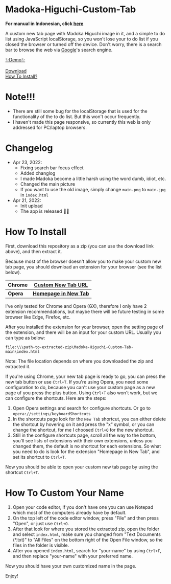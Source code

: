 Madoka-Higuchi-Custom-Tab
=========================
<b>For manual in Indonesian, click <a href="https://github.com/NavdPlay/Madoka-Higuchi-Custom-Tab/wiki/Manual-id">here</a></b>

A custom new tab page with Madoka Higuchi image in it, and a simple to do list using JavaScript localStorage, so you won't lose your to do list if you closed the browser or turned off the device. Don't worry, there is a search bar to browse the web via <a href="google.com">Google</a>'s search engine. 

<a href="https://navdplay.github.io/Madoka-Higuchi-Custom-Tab">✨Demo✨</a>
<br><br>
<a href="https://github.com/NavdPlay/Madoka-Higuchi-Custom-Tab/archive/refs/heads/main.zip">Download</a><br>
[How To Install?](#how-to-install)

Note!!!
=========================
- There are still some bug for the localStorage that is used for the functionality of the to do list. But this won't occur frequently.
- I haven't made this page responsive, so currently this web is only addressed for PC/laptop browsers.

Changelog
=========================
* Apr 23, 2022: 
  * Fixing search bar focus effect
  * Added changlog
  * I made Madoka become a little harsh using the word dumb, idiot, etc.
  * Changed the main picture
  * If you want to use the old image, simply change ```main.png``` to ```main.jpg``` in ```index.html```
* Apr 21, 2022: 
  * Init upload
  * The app is released 🎉🎉

How To Install
=========================
First, download this repository as a zip (you can use the download link above), and then extract it.

Because most of the browser doesn't allow you to make your custom new tab page, you should download an extension for your browser (see the list below).

| **Chrome** | **<a href="https://chrome.google.com/webstore/detail/custom-new-tab-url/mmjbdbjnoablegbkcklggeknkfcjkjia/">Custom New Tab URL</a>**  |
|--------|---------------------|
| **Opera**  | **<a href="https://addons.opera.com/en/extensions/details/homepage-in-new-tab/">Homepage in New Tab</a>** |

I've only tested for Chrome and Opera (GX), therefore I only have 2 extension recommendations, but maybe there will be future testing in some browser like Edge, Firefox, etc.

After you installed the extension for your browser, open the setting page of the extension, and there will be an input for your custom URL. Usually you can type as below:
```
file:\\\path-to-extracted-zip\Madoka-Higuchi-Custom-Tab-main\index.html
```
Note: The file location depends on where you downloaded the zip and extracted it.

If you're using Chrome, your new tab page is ready to go, you can press the new tab button or use ```Ctrl+T```.
If you're using Opera, you need some configuration to do, because you can't use your custom page as a new page uf you press the plus button. Using ```Ctrl+T``` also won't work, but we can configure the shortcuts. Here are the steps:

1. Open Opera settings and search for configure shortcuts. Or go to ```opera://settings/keyboardShortcuts```
2. In the shortcuts page look for the ```New Tab``` shortcut, you can either delete the shortcut by hovering on it and press the "x" symbol, or you can change the shortcut, for me I choosed ```Ctrl+Q``` for the new shortcut.
3. Still in the configure shortcuts page, scroll all the way to the bottom, you'll see lists of extensions with their own extensions, unless you changed them, the default is no shortcut for each extensions. So what you need to do is look for the extension "Homepage in New Tab", and set its shortcut to ```Ctrl+T```.

Now you should be able to open your custom new tab page by using the shortcut ```Ctrl+T```.


How To Custom Your Name
=========================
1. Open your code editor, if you don't have one you can use Notepad which most of the computers already have by default.
2. On the top left of the code editor window, press "File" and then press "Open", or just use ```Ctrl+O```.
3. After that look for where you stored the extracted zip, open the folder and select ```index.html```, make sure you changed from "Text Documents (*.txt)" to "All Files" on the bottom right of the Open File window, so the files in the folder is visible.
4. After you opened ```index.html```, search for "your-name" by using ```Ctrl+F```, and then replace "your-name" with your preferred name.

Now you should have your own customized name in the page.

Enjoy!
